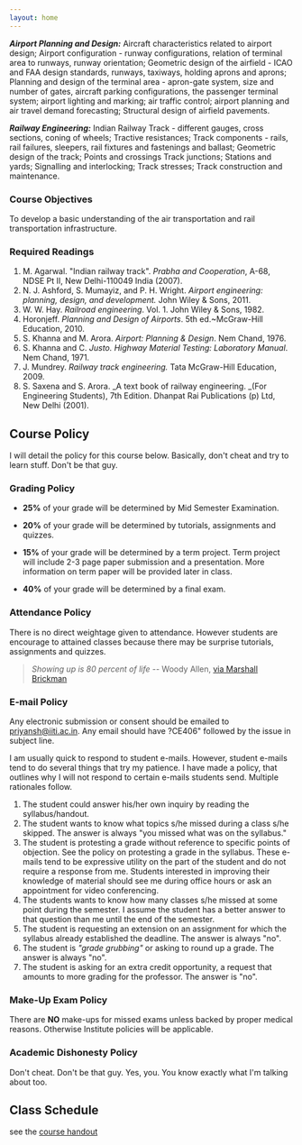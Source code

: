 ```yaml
---
layout: home
---
```


_**Airport Planning and Design:**_ Aircraft characteristics related to airport design; Airport configuration - runway configurations, relation of terminal area to runways, runway orientation; Geometric design of the airfield - ICAO and FAA design standards, runways, taxiways, holding aprons and aprons; Planning and design of the terminal area - apron-gate system, size and number of gates, aircraft parking configurations, the passenger terminal system; airport lighting and marking; air traffic control; airport planning and air travel demand forecasting; Structural design of airfield pavements.

_**Railway Engineering:**_ Indian Railway Track - different gauges, cross sections, coning of wheels; Tractive resistances; Track components - rails, rail failures, sleepers, rail fixtures and fastenings and ballast; Geometric design of the track; Points and crossings Track junctions; Stations and yards; Signalling and interlocking; Track stresses; Track construction and maintenance. 

### Course Objectives

To develop a basic understanding of the air transportation and rail transportation infrastructure.


### Required Readings


1. M. Agarwal. "Indian railway track".  _Prabha and Cooperation_, A-68, NDSE Pt II, New Delhi-110049 India (2007).
2. N. J. Ashford, S. Mumayiz, and P. H. Wright. _Airport engineering: planning, design, and development._ John Wiley & Sons, 2011.
3. W. W. Hay. _Railroad engineering_. Vol. 1. John Wiley & Sons, 1982.
4. Horonjeff. _Planning and Design of Airports_. 5th ed.~McGraw-Hill Education, 2010.
5. S. Khanna and M. Arora. _Airport: Planning & Design_. Nem Chand, 1976.
6. S. Khanna and C. _Justo. Highway Material Testing: Laboratory Manual_. Nem Chand, 1971.
7. J. Mundrey. _Railway track engineering._ Tata McGraw-Hill Education, 2009.
8. S. Saxena and S. Arora. _A text book of railway engineering. _(For Engineering Students), 7th Edition. Dhanpat Rai Publications (p) Ltd, New Delhi (2001).

## Course Policy

I will detail the policy for this course below. Basically, don't cheat and try to learn stuff. Don't be that guy.

### Grading Policy

- **25%** of your grade will be determined by Mid Semester Examination.

- **20%** of your grade will be determined by tutorials, assignments and quizzes.

- **15%** of your grade will be determined by a term project. Term project will include 2-3 page paper submission and a presentation. More information on term paper will be provided later in class.

- **40%** of your grade will be determined by a final exam.

### Attendance Policy

 There is no direct weightage given to attendance. However students are encourage to attained classes because there may be surprise tutorials, assignments and quizzes. 
 > *Showing up is 80 percent of life* -- Woody Allen, [via Marshall Brickman](http://quoteinvestigator.com/2013/06/10/showing-up/#note-6553-1)

### E-mail Policy

Any electronic submission or consent should be emailed to [priyansh@iiti.ac.in](priyansh@iiti.ac.in). Any email should have ?CE406" followed by the issue in subject line.

I am usually quick to respond to student e-mails. However, student e-mails tend to do several things that try my patience. I have made a policy, that outlines why I will not respond to certain e-mails students send. Multiple rationales follow.

1. The student could answer his/her own inquiry by reading the syllabus/handout.
3. The student wants to know what topics s/he missed during a class s/he skipped. The answer is always "you missed what was on the syllabus."
4. The student is protesting a grade without reference to specific points of objection. See the policy on protesting a grade in the syllabus. These e-mails tend to be expressive utility on the part of the student and do not require a response from me. Students interested in improving their knowledge of material should see me during office hours or ask an appointment for video conferencing.
5. The students wants to know how many classes s/he missed at some point during the semester. I assume the student has a better answer to that question than me until the end of the semester.
6. The student is requesting an extension on an assignment for which the syllabus already established the deadline. The answer is always "no".
7. The student is *"grade grubbing"* or asking to round up a grade. The answer is always "no".
8. The student is asking for an extra credit opportunity, a request that amounts to more grading for the professor. The answer is "no".


### Make-Up Exam Policy

There are **NO** make-ups for missed exams unless backed by proper medical reasons. Otherwise Institute policies will be applicable.

### Academic Dishonesty Policy

Don't cheat. Don't be that guy. Yes, you. You know exactly what I'm talking about too.

## Class Schedule
see the [course handout](https://drive.google.com/file/d/1EiEeQcn6kpnppMbUVGLVVLAnbIpqDhYF/view?usp=sharing)




